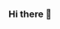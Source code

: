 ### Hi there 👋

![<react>](https://img.shields.io/badge/React-61DAFB?style=for-the-badge&logo=react&logoColor=000000?style=social)


<!--
**Trezzon/trezzon** is a ✨ _special_ ✨ repository because its `README.md` (this file) appears on your GitHub profile.

Here are some ideas to get you started:

- 🔭 I’m currently working on ...
- 🌱 I’m currently learning ...
- 👯 I’m looking to collaborate on ...
- 🤔 I’m looking for help with ...
- 💬 Ask me about ...
- 📫 How to reach me: ...
- 😄 Pronouns: ...
- ⚡ Fun fact: ...
-->

